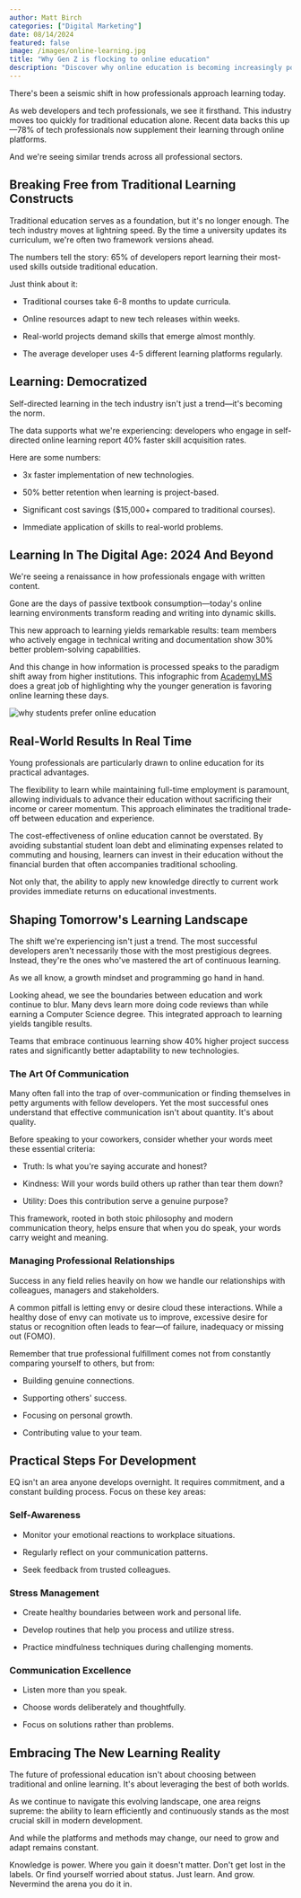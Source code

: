 ```yaml
---
author: Matt Birch
categories: ["Digital Marketing"]
date: 08/14/2024
featured: false
image: /images/online-learning.jpg
title: "Why Gen Z is flocking to online education"
description: "Discover why online education is becoming increasingly popular among young professionals. Learn how flexible, skill-focused courses are helping them advance their careers and stay competitive in a rapidly evolving job market."
---
```


There's been a seismic shift in how professionals approach learning today.

As web developers and tech professionals, we see it firsthand. This industry moves too quickly for traditional education alone. Recent data backs this up—78% of tech professionals now supplement their learning through online platforms.

And we're seeing similar trends across all professional sectors.

## Breaking Free from Traditional Learning Constructs

Traditional education serves as a foundation, but it's no longer enough. The tech industry moves at lightning speed. By the time a university updates its curriculum, we're often two framework versions ahead.

The numbers tell the story: 65% of developers report learning their most-used skills outside traditional education.

Just think about it:

- Traditional courses take 6-8 months to update curricula.

- Online resources adapt to new tech releases within weeks.

- Real-world projects demand skills that emerge almost monthly.

- The average developer uses 4-5 different learning platforms regularly.

## Learning: Democratized

Self-directed learning in the tech industry isn't just a trend—it's becoming the norm.

The data supports what we're experiencing: developers who engage in self-directed online learning report 40% faster skill acquisition rates.

Here are some numbers:

- 3x faster implementation of new technologies.

- 50% better retention when learning is project-based.

- Significant cost savings ($15,000+ compared to traditional courses).

- Immediate application of skills to real-world problems.

## Learning In The Digital Age: 2024 And Beyond

We're seeing a renaissance in how professionals engage with written content.

Gone are the days of passive textbook consumption—today's online learning environments transform reading and writing into dynamic skills.

This new approach to learning yields remarkable results: team members who actively engage in technical writing and documentation show 30% better problem-solving capabilities.

And this change in how information is processed speaks to the paradigm shift away from higher institutions. This infographic from [AcademyLMS](https://academylms.net/is-online-education-is-better-than-traditional/) does a great job of highlighting why the younger generation is favoring online learning these days.

![why students prefer online education](/images/why-students-prefer-online-education.jpg)

## Real-World Results In Real Time

Young professionals are particularly drawn to online education for its practical advantages.

The flexibility to learn while maintaining full-time employment is paramount, allowing individuals to advance their education without sacrificing their income or career momentum. This approach eliminates the traditional trade-off between education and experience.

The cost-effectiveness of online education cannot be overstated. By avoiding substantial student loan debt and eliminating expenses related to commuting and housing, learners can invest in their education without the financial burden that often accompanies traditional schooling.

Not only that, the ability to apply new knowledge directly to current work provides immediate returns on educational investments.

## Shaping Tomorrow's Learning Landscape

The shift we're experiencing isn't just a trend. The most successful developers aren't necessarily those with the most prestigious degrees. Instead, they're the ones who've mastered the art of continuous learning.

As we all know, a growth mindset and programming go hand in hand.

Looking ahead, we see the boundaries between education and work continue to blur. Many devs learn more doing code reviews than while earning a Computer Science degree. This integrated approach to learning yields tangible results.

Teams that embrace continuous learning show 40% higher project success rates and significantly better adaptability to new technologies.

### The Art Of Communication

Many often fall into the trap of over-communication or finding themselves in petty arguments with fellow developers. Yet the most successful ones understand that effective communication isn't about quantity. It's about quality.

Before speaking to your coworkers, consider whether your words meet these essential criteria:

- Truth: Is what you're saying accurate and honest?

- Kindness: Will your words build others up rather than tear them down?

- Utility: Does this contribution serve a genuine purpose?

This framework, rooted in both stoic philosophy and modern communication theory, helps ensure that when you do speak, your words carry weight and meaning.

### Managing Professional Relationships

Success in any field relies heavily on how we handle our relationships with colleagues, managers and stakeholders.

A common pitfall is letting envy or desire cloud these interactions. While a healthy dose of envy can motivate us to improve, excessive desire for status or recognition often leads to fear—of failure, inadequacy or missing out (FOMO).

Remember that true professional fulfillment comes not from constantly comparing yourself to others, but from:

- Building genuine connections.

- Supporting others' success.

- Focusing on personal growth.

- Contributing value to your team.

## Practical Steps For Development

EQ isn't an area anyone develops overnight. It requires commitment, and a constant building process. Focus on these key areas:

### Self-Awareness

- Monitor your emotional reactions to workplace situations.

- Regularly reflect on your communication patterns.

- Seek feedback from trusted colleagues.

### Stress Management

- Create healthy boundaries between work and personal life.

- Develop routines that help you process and utilize stress.

- Practice mindfulness techniques during challenging moments.

### Communication Excellence

- Listen more than you speak.

- Choose words deliberately and thoughtfully.

- Focus on solutions rather than problems.

## Embracing The New Learning Reality

The future of professional education isn't about choosing between traditional and online learning. It's about leveraging the best of both worlds.

As we continue to navigate this evolving landscape, one area reigns supreme: the ability to learn efficiently and continuously stands as the most crucial skill in modern development.

And while the platforms and methods may change, our need to grow and adapt remains constant.

Knowledge is power. Where you gain it doesn't matter. Don't get lost in the labels. Or find yourself worried about status. Just learn. And grow. Nevermind the arena you do it in.
